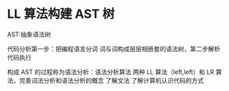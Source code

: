# LL 算法构建 AST 树

AST:抽象语法树

代码分析第一步：把编程语言分词 词与词构成层层相嵌套的语法树，第二步解析代码执行

构成 AST 的过程称为语法分析：语法分析算法 两种 LL 算法（left,left）和 LR 算法，完善词法分析和语法分析的概念 了解文法 了解计算机认识代码的方式
